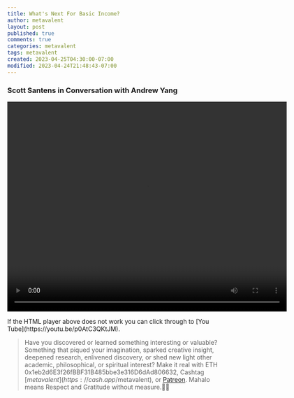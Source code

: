 ```yaml
---
title: What's Next For Basic Income?
author: metavalent
layout: post
published: true
comments: true
categories: metavalent
tags: metavalent
created: 2023-04-25T04:30:00-07:00
modified: 2023-04-24T21:48:43-07:00
---
```


### Scott Santens in Conversation with Andrew Yang

<p></p>
<video class="center" width="640" height="480" controls autoplay>
  <source src="https://youtube.com/embed/p0AtC3QKtJM"> 
Your browser does not support the video tag. Try [You Tube](https://youtu.be/p0AtC3QKtJM).
</video>

<p>If the HTML player above does not work you can click through to [You Tube](https://youtu.be/p0AtC3QKtJM).</p>

> Have you discovered or learned something interesting or valuable? Something that piqued your imagination, sparked creative insight, deepened research, enlivened discovery, or shed new light other academic, philosophical, or spiritual interest? Make it real with ETH 0x1eb2d6E3f26fBBF31B485bbe3e316D6dAd806632, Cashtag [$metavalent](https://cash.app/$metavalent), or [Patreon](https://patreon.com/metavalent). Mahalo means Respect and Gratitude without measure.🙏🏼
